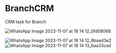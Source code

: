 # BranchCRM
CRM task for Branch 

![WhatsApp Image 2023-11-07 at 18 14 12_0fd08068](https://github.com/AmartyaSingh97/BranchCRM/assets/85061899/a7a48542-de8f-455c-b8be-9cb2d7455617)

![WhatsApp Image 2023-11-07 at 18 14 12_9baed3e2](https://github.com/AmartyaSingh97/BranchCRM/assets/85061899/3b118784-fe92-498e-a185-616afe459859)
![WhatsApp Image 2023-11-07 at 18 14 13_6aa33ced](https://github.com/AmartyaSingh97/BranchCRM/assets/85061899/b84c0451-7d81-4e18-8db7-5f9c3a7cb5ea)
